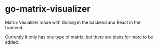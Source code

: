 # go-matrix-visualizer
Matrix Visualizer made with Golang in the backend and React in the frontend.

Currently it only has one type of matrix, but there are plans for more to be added.

